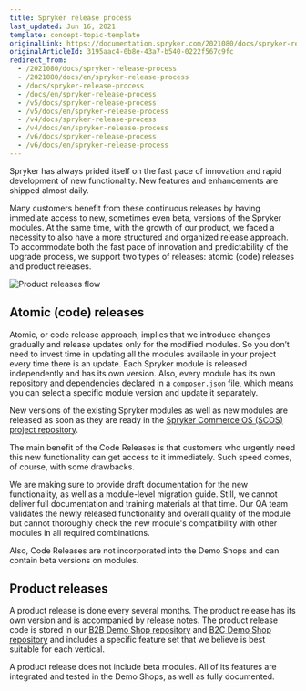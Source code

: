 ```yaml
---
title: Spryker release process
last_updated: Jun 16, 2021
template: concept-topic-template
originalLink: https://documentation.spryker.com/2021080/docs/spryker-release-process
originalArticleId: 3195aac4-0b8e-43a7-b540-0222f567c9fc
redirect_from:
  - /2021080/docs/spryker-release-process
  - /2021080/docs/en/spryker-release-process
  - /docs/spryker-release-process
  - /docs/en/spryker-release-process
  - /v5/docs/spryker-release-process
  - /v5/docs/en/spryker-release-process
  - /v4/docs/spryker-release-process
  - /v4/docs/en/spryker-release-process
  - /v6/docs/spryker-release-process
  - /v6/docs/en/spryker-release-process
---
```


Spryker has always prided itself on the fast pace of innovation and rapid development of new functionality. New features and enhancements are shipped almost daily.

Many customers benefit from these continuous releases by having immediate access to new, sometimes even beta, versions of the Spryker modules. At the same time, with the growth of our product, we faced a necessity to also have a more structured and organized release approach. To accommodate both the fast pace of innovation and predictability of the upgrade process, we support two types of releases: atomic (code) releases and product releases.

![Product releases flow](https://spryker.s3.eu-central-1.amazonaws.com/docs/About/Releases/Release+notes/image2018-8-10_17-10-26.png)

## Atomic (code) releases
Atomic, or code release approach, implies that we introduce changes gradually and release updates only for the modified modules. So you don’t need to invest time in updating all the modules available in your project every time there is an update. Each Spryker module is released independently and has its own version. Also, every module has its own repository and dependencies declared in a `composer.json` file, which means you can select a specific module version and update it separately.

New versions of the existing Spryker modules as well as new modules are released as soon as they are ready in the [Spryker Commerce OS \(SCOS\) project repository](https://github.com/spryker-shop/suite).

The main benefit of the Code Releases is that customers who urgently need this new functionality can get access to it immediately. Such speed comes, of course, with some drawbacks.

We are making sure to provide draft documentation for the new functionality, as well as a module-level migration guide. Still, we cannot deliver full documentation and training materials at that time. Our QA team validates the newly released functionality and overall quality of the module but cannot thoroughly check the new module's compatibility with other modules in all required combinations.

Also, Code Releases are not incorporated into the Demo Shops and can contain beta versions on modules.

## Product releases
A product release is done every several months. The product release has its own version and is accompanied by [release notes](/docs/scos/user/intro-to-spryker/releases/release-notes/release-notes.html).  The product release code is stored in our [B2B Demo Shop repository](https://github.com/spryker-shop/b2b-demo-shop) and [B2C Demo Shop repository](https://github.com/spryker-shop/b2c-demo-shop) and includes a specific feature set that we believe is best suitable for each vertical.

A product release does not include beta modules. All of its features are integrated and tested in the Demo Shops, as well as fully documented.